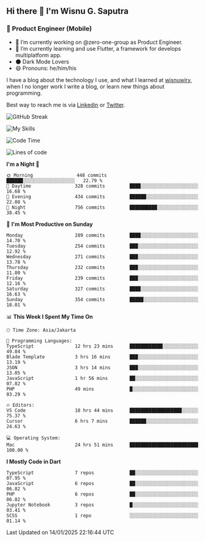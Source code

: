 ## Hi there 👋 I'm Wisnu G. Saputra

### :mobile_phone_off: Product Engineer (Mobile)

- 🔭 I’m currently working on @zero-one-group as Product Engineer.
- 🌱 I’m currently learning and use Flutter, a framework for develops multiplatform app.
- 🌑 Dark Mode Lovers
- 😄 Pronouns: he/him/his

I have a blog about the technology I use, and what I learned at [wisnuwiry](https://wisnuwiry.space/), when I no longer work I write a blog, or learn new things about programming.

Best way to reach me is via [Linkedin](https://www.linkedin.com/in/wisnu-saputra/) or [Twitter](https://twitter.com/wisnuwiry).

![GitHub Streak](https://streak-stats.demolab.com?user=wisnuwiry&theme=dark&hide_border=true)

![My Skills](https://skillicons.dev/icons?i=dart,flutter,kotlin,swift,go,js,css,neovim,git,linux&perline=5)

<!--START_SECTION:waka-->
![Code Time](http://img.shields.io/badge/Code%20Time-1%2C646%20hrs%2046%20mins-blue)

![Lines of code](https://img.shields.io/badge/From%20Hello%20World%20I%27ve%20Written-3.9%20million%20lines%20of%20code-blue)

**I'm a Night 🦉** 

```text
🌞 Morning                448 commits         ██████░░░░░░░░░░░░░░░░░░░   22.79 % 
🌆 Daytime                328 commits         ████░░░░░░░░░░░░░░░░░░░░░   16.68 % 
🌃 Evening                434 commits         ██████░░░░░░░░░░░░░░░░░░░   22.08 % 
🌙 Night                  756 commits         ██████████░░░░░░░░░░░░░░░   38.45 % 
```
📅 **I'm Most Productive on Sunday** 

```text
Monday                   289 commits         ████░░░░░░░░░░░░░░░░░░░░░   14.70 % 
Tuesday                  254 commits         ███░░░░░░░░░░░░░░░░░░░░░░   12.92 % 
Wednesday                271 commits         ███░░░░░░░░░░░░░░░░░░░░░░   13.78 % 
Thursday                 232 commits         ███░░░░░░░░░░░░░░░░░░░░░░   11.80 % 
Friday                   239 commits         ███░░░░░░░░░░░░░░░░░░░░░░   12.16 % 
Saturday                 327 commits         ████░░░░░░░░░░░░░░░░░░░░░   16.63 % 
Sunday                   354 commits         █████░░░░░░░░░░░░░░░░░░░░   18.01 % 
```


📊 **This Week I Spent My Time On** 

```text
🕑︎ Time Zone: Asia/Jakarta

💬 Programming Languages: 
TypeScript               12 hrs 23 mins      ████████████░░░░░░░░░░░░░   49.84 % 
Blade Template           3 hrs 16 mins       ███░░░░░░░░░░░░░░░░░░░░░░   13.19 % 
JSON                     3 hrs 14 mins       ███░░░░░░░░░░░░░░░░░░░░░░   13.05 % 
JavaScript               1 hr 56 mins        ██░░░░░░░░░░░░░░░░░░░░░░░   07.82 % 
PHP                      49 mins             █░░░░░░░░░░░░░░░░░░░░░░░░   03.29 % 

🔥 Editors: 
VS Code                  18 hrs 44 mins      ███████████████████░░░░░░   75.37 % 
Cursor                   6 hrs 7 mins        ██████░░░░░░░░░░░░░░░░░░░   24.63 % 

💻 Operating System: 
Mac                      24 hrs 51 mins      █████████████████████████   100.00 % 
```

**I Mostly Code in Dart** 

```text
TypeScript               7 repos             ██░░░░░░░░░░░░░░░░░░░░░░░   07.95 % 
JavaScript               6 repos             ██░░░░░░░░░░░░░░░░░░░░░░░   06.82 % 
PHP                      6 repos             ██░░░░░░░░░░░░░░░░░░░░░░░   06.82 % 
Jupyter Notebook         3 repos             █░░░░░░░░░░░░░░░░░░░░░░░░   03.41 % 
SCSS                     1 repo              ░░░░░░░░░░░░░░░░░░░░░░░░░   01.14 % 
```




 Last Updated on 14/01/2025 22:16:44 UTC
<!--END_SECTION:waka-->
